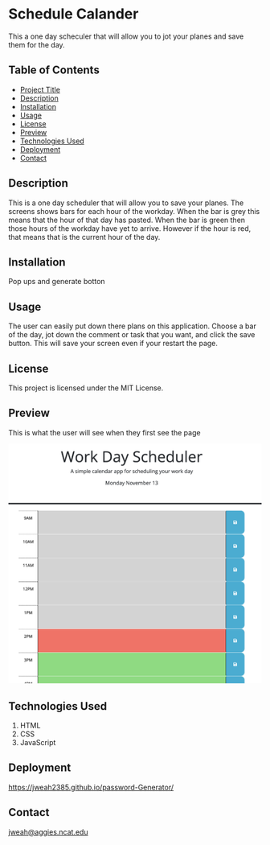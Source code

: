 
# Schedule Calander

This a one day scheculer that will allow you to jot your planes and save them for the day. 

## Table of Contents

- [Project Title](#project-title)
- [Description](#description)
- [Installation](#installation)
- [Usage](#usage)
- [License](#license)
- [Preview](#preview)
- [Technologies Used](#technologies-used)
- [Deployment](#deployment)
- [Contact](#contact)

## Description

This is a one day scheduler that will allow you to save your planes. The screens shows bars for each hour of the workday. When the bar is grey this means that the hour of that day has pasted. When the bar is green then those hours of the workday have yet to arrive. However if the hour is red, that means that is the current hour of the day. 

## Installation

Pop ups and generate botton

## Usage

The user can easily put down there plans on this application. Choose a bar of the day, jot down the comment or task that you want, and click the save button. This will save your screen even if your restart the page.


## License

This project is licensed under the MIT License.

## Preview

This is what the user will see when they first see the page

![This is a image preview of the applicaiton](/image/Screenshot%202023-11-13%20at%202.50.31%20PM.png)


## Technologies Used

1. HTML
2. CSS
3. JavaScript

## Deployment

https://jweah2385.github.io/password-Generator/

## Contact

jweah@aggies.ncat.edu
